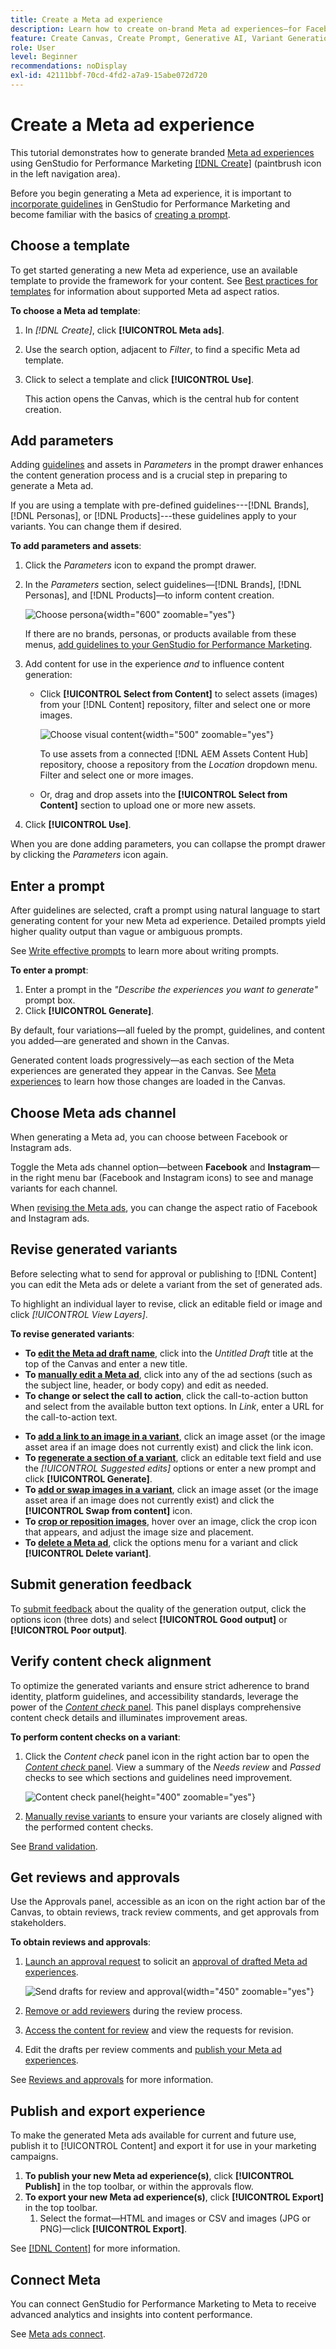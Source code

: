 ```yaml
---
title: Create a Meta ad experience
description: Learn how to create on-brand Meta ad experiences—for Facebook or Instagram—with Adobe GenStudio for Performance Marketing.
feature: Create Canvas, Create Prompt, Generative AI, Variant Generation, Content Generation
role: User
level: Beginner
recommendations: noDisplay
exl-id: 42111bbf-70cd-4fd2-a7a9-15abe072d720
---
```

# Create a Meta ad experience

This tutorial demonstrates how to generate branded [Meta ad experiences](/help/user-guide/create/meta-experiences.md) using GenStudio for Performance Marketing [[!DNL Create]](/help/user-guide/create/overview.md) (paintbrush icon in the left navigation area).

Before you begin generating a Meta ad experience, it is important to [incorporate guidelines](/help/user-guide/guidelines/add-guidelines.md) in GenStudio for Performance Marketing and become familiar with the basics of [creating a prompt](/help/user-guide/effective-prompts.md).

## Choose a template

To get started generating a new Meta ad experience, use an available template to provide the framework for your content. See [Best practices for templates](/help/user-guide/content/best-practices-for-templates.md#follow-channel-specific-template-guidelines) for information about supported Meta ad aspect ratios.

**To choose a Meta ad template**:

1. In _[!DNL Create]_, click **[!UICONTROL Meta ads]**.
1. Use the search option, adjacent to _Filter_, to find a specific Meta ad template.
1. Click to select a template and click **[!UICONTROL Use]**.

   This action opens the Canvas, which is the central hub for content creation.

## Add parameters

Adding [guidelines](/help/user-guide/guidelines/overview.md) and assets in _Parameters_ in the prompt drawer enhances the content generation process and is a crucial step in preparing to generate a Meta ad.

If you are using a template with pre-defined guidelines---[!DNL Brands], [!DNL Personas], or [!DNL Products]---these guidelines apply to your variants. You can change them if desired.

**To add parameters and assets**:

1. Click the _Parameters_ icon to expand the prompt drawer.
1. In the _Parameters_ section, select guidelines—[!DNL Brands], [!DNL Personas], and [!DNL Products]—to inform content creation.

   ![Choose persona](/help/assets/persona-select.png){width="600" zoomable="yes"}

   If there are no brands, personas, or products available from these menus, [add guidelines to your GenStudio for Performance Marketing](/help/user-guide/guidelines/add-guidelines.md).

1. Add content for use in the experience *and* to influence content generation:
   * Click **[!UICONTROL Select from Content]** to select assets (images) from your [!DNL Content] repository, filter and select one or more images.

      ![Choose visual content](/help/assets/content-select-meta.png){width="500" zoomable="yes"}

      To use assets from a connected [!DNL AEM Assets Content Hub] repository, choose a repository from the _Location_ dropdown menu. Filter and select one or more images.

   * Or, drag and drop assets into the **[!UICONTROL Select from Content]** section to upload one or more new assets.
1. Click **[!UICONTROL Use]**.

When you are done adding parameters, you can collapse the prompt drawer by clicking the _Parameters_ icon again.

## Enter a prompt

After guidelines are selected, craft a prompt using natural language to start generating content for your new Meta ad experience. Detailed prompts yield higher quality output than vague or ambiguous prompts.

See [Write effective prompts](/help/user-guide/effective-prompts.md) to learn more about writing prompts.

**To enter a prompt**:

1. Enter a prompt in the _"Describe the experiences you want to generate"_ prompt box.
1. Click **[!UICONTROL Generate]**.

By default, four variations—all fueled by the prompt, guidelines, and content you added—are generated and shown in the Canvas.

Generated content loads progressively—as each section of the Meta experiences are generated they appear in the Canvas. See [Meta experiences](/help/user-guide/create/meta-experiences.md#progressive-loading) to learn how those changes are loaded in the Canvas.

## Choose Meta ads channel

When generating a Meta ad, you can choose between Facebook or Instagram ads.

Toggle the Meta ads channel option—between **Facebook** and **Instagram**—in the right menu bar (Facebook and Instagram icons) to see and manage variants for each channel.

When [revising the Meta ads](#revise-generated-variants), you can change the aspect ratio of Facebook and Instagram ads.

## Revise generated variants

Before selecting what to send for approval or publishing to [!DNL Content] you can edit the Meta ads or delete a variant from the set of generated ads.

To highlight an individual layer to revise, click an editable field or image and click _[!UICONTROL View Layers]_.

**To revise generated variants**:

* **To [edit the Meta ad draft name](/help/user-guide/create/manage-variants.md#change-draft-name)**, click into the _Untitled Draft_ title at the top of the Canvas and enter a new title.
* **To [manually edit a Meta ad](/help/user-guide/create/manage-variants.md#manually-edit-text)**, click into any of the ad sections (such as the subject line,
header, or body copy) and edit as needed.
* **To change or select the call to action**, click the call-to-action button and select from the available button text options. In _Link_, enter a URL for the call-to-action text.
<!-- **To [change or select the Call to action](/help/user-guide/create/manage-variants.md#revise-call-to-action)**, click the call-to-action button and select _[!UICONTROL Rephrase]_ or _[!UICONTROL Add link]_. -->
* **To [add a link to an image in a variant](/help/user-guide/create/manage-variants.md#add-image-link)**, click an image asset (or the image asset area if an image does not currently exist) and click the link icon.
* **To [regenerate a section of a variant](/help/user-guide/create/manage-variants.md#re-generate-sections)**, click an editable text field and use the _[!UICONTROL Suggested edits]_ options or enter a new prompt and click **[!UICONTROL Generate]**.
* **To [add or swap images in a variant](/help/user-guide/create/manage-variants.md#swap-image)**, click an image asset (or the image asset area if an image does not currently exist) and click the **[!UICONTROL Swap from content]** icon.
* **To [crop or reposition images](/help/user-guide/create/manage-variants.md#crop-assets)**, hover over an image, click the crop icon that appears, and adjust the image size and placement.
* **To [delete a Meta ad](/help/user-guide/create/manage-variants.md#delete-variant)**, click the options menu for a variant and click **[!UICONTROL Delete variant]**.

## Submit generation feedback

To [submit feedback](/help/user-guide/create/manage-variants.md#generation-feedback) about the quality of the generation output, click the options icon (three dots) and select **[!UICONTROL Good output]** or **[!UICONTROL Poor output]**.

## Verify content check alignment

To optimize the generated variants and ensure strict adherence to brand identity, platform guidelines, and accessibility standards, leverage the power of the [_Content check_ panel](/help/user-guide/guidelines/brand-validation.md#content-check-panel). This panel displays comprehensive content check details and illuminates improvement areas.

**To perform content checks on a variant**:

1. Click the _Content check_ panel icon in the right action bar to open the [_Content check_ panel](/help/user-guide/guidelines/brand-validation.md#content-check-panel). View a summary of the *Needs review* and *Passed* checks to see which sections and guidelines need improvement.

   ![_Content check_ panel](/help/assets/content-check-panel.png){height="400" zoomable="yes"}

1. [Manually revise variants](#revise-generated-variants) to ensure your variants are closely aligned with the performed content checks.

See [Brand validation](/help/user-guide/guidelines/brand-validation.md).

## Get reviews and approvals

Use the Approvals panel, accessible as an icon on the right action bar of the Canvas, to obtain reviews, track review comments, and get approvals from stakeholders.

**To obtain reviews and approvals**:

1. [Launch an approval request](/help/user-guide/approvals/request-review.md) to solicit an [approval of drafted Meta ad experiences](/help/user-guide/approvals/approve-content.md).

   ![Send drafts for review and approval](/help/assets/send-approval-meta.png){width="450" zoomable="yes"}

1. [Remove or add reviewers](/help/user-guide/approvals/review-and-edit.md#manage-approvals) during the review process.
1. [Access the content for review](/help/user-guide/approvals/review-and-edit.md#access-content-for-review) and view the requests for revision.
1. Edit the drafts per review comments and [publish your Meta ad experiences](#publish-and-export-experience).

See [Reviews and approvals](/help/user-guide/approvals/overview.md) for more information.

## Publish and export experience

To make the generated Meta ads available for current and future use, publish it to [!UICONTROL Content] and export it for use in your marketing campaigns.

1. **To publish your new Meta ad experience(s)**, click **[!UICONTROL Publish]** in the top toolbar, or within the approvals flow.
1. **To export your new Meta ad experience(s)**, click **[!UICONTROL Export]** in the top toolbar.
   1. Select the format—HTML and images or CSV and images (JPG or PNG)—click **[!UICONTROL Export]**.

See [[!DNL Content]](/help/user-guide/content/overview.md#search-and-find-approved-content) for more information.

## Connect Meta

You can connect GenStudio for Performance Marketing to Meta to receive advanced analytics and insights into content performance.

See [Meta ads connect](/help/user-guide/connectors/meta-ads.md).
